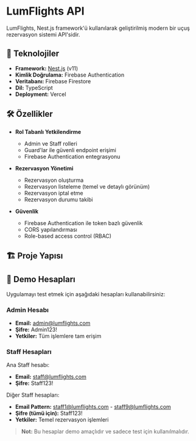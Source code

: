 # LumFlights API

LumFlights, Nest.js framework'ü kullanılarak geliştirilmiş modern bir uçuş rezervasyon sistemi API'sidir.

## 🚀 Teknolojiler

- **Framework:** [Nest.js](https://nestjs.com/) (v11)
- **Kimlik Doğrulama:** Firebase Authentication
- **Veritabanı:** Firebase Firestore
- **Dil:** TypeScript
- **Deployment:** Vercel

## 🛠️ Özellikler

- **Rol Tabanlı Yetkilendirme**
  - Admin ve Staff rolleri
  - Guard'lar ile güvenli endpoint erişimi
  - Firebase Authentication entegrasyonu

- **Rezervasyon Yönetimi**
  - Rezervasyon oluşturma
  - Rezervasyon listeleme (temel ve detaylı görünüm)
  - Rezervasyon iptal etme
  - Rezervasyon durumu takibi

- **Güvenlik**
  - Firebase Authentication ile token bazlı güvenlik
  - CORS yapılandırması
  - Role-based access control (RBAC)

## 🏗️ Proje Yapısı

## 👥 Demo Hesapları

Uygulamayı test etmek için aşağıdaki hesapları kullanabilirsiniz:

### Admin Hesabı
- **Email:** admin@lumflights.com
- **Şifre:** Admin123!
- **Yetkiler:** Tüm işlemlere tam erişim

### Staff Hesapları
Ana Staff hesabı:
- **Email:** staff@lumflights.com
- **Şifre:** Staff123!

Diğer Staff hesapları:
- **Email Pattern:** staff1@lumflights.com - staff9@lumflights.com
- **Şifre (tümü için):** Staff123!
- **Yetkiler:** Temel rezervasyon işlemleri

> **Not:** Bu hesaplar demo amaçlıdır ve sadece test için kullanılmalıdır.
